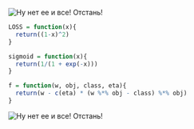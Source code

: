 ![Ну нет ее и все! Отстань!](/LC/ADALINESCREENSHOT.PNG)

```R
LOSS = function(x){
  return((1-x)^2)
}

sigmoid = function(x){
  return(1/(1 + exp(-x)))
} 

f = function(w, obj, class, eta){
  return(w - c(eta) * (w %*% obj - class) %*% obj)
}
```
![Ну нет ее и все! Отстань!](/LC/ADALiter2.png)

